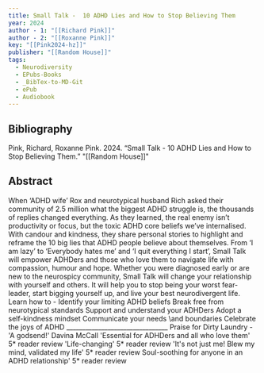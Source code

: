 ```yaml
---
title: Small Talk -  10 ADHD Lies and How to Stop Believing Them
year: 2024
author - 1: "[[Richard Pink]]"
author - 2: "[[Roxanne Pink]]"
key: "[[Pink2024-hz]]"
publisher: "[[Random House]]"
tags:
  - Neurodiversity
  - EPubs-Books
  - _BibTex-to-MD-Git
  - ePub
  - Audiobook
---
```


## Bibliography
Pink, Richard, Roxanne Pink. 2024. “Small Talk -  10 ADHD Lies and How to Stop Believing Them.” "[[Random House]]"

## Abstract
When ‘ADHD wife’ Rox and neurotypical husband Rich asked their community of 2.5 million what the biggest ADHD struggle is, the thousands of replies changed everything. As they learned, the real enemy isn’t productivity or focus, but the toxic ADHD core beliefs we’ve internalised. With candour and kindness, they share personal stories to highlight and reframe the 10 big lies that ADHD people believe about themselves. From ‘I am lazy’ to ‘Everybody hates me’ and ‘I quit everything I start’, Small Talk will empower ADHDers and those who love them to navigate life with compassion, humour and hope. Whether you were diagnosed early or are new to the neurospicy community, Small Talk will change your relationship with yourself and others. It will help you to stop being your worst fear-leader, start bigging yourself up, and live your best neurodivergent life. Learn how to -  Identify your limiting ADHD beliefs Break free from neurotypical standards Support and understand your ADHDers Adopt a self-kindness mindset Communicate your needs \and boundaries Celebrate the joys of ADHD \_\_\_\_\_\_\_\_\_\_\_\_\_\_\_\_\_\_\_\_\_\_\_\_\_\_\_\_\_\_\_\_ Praise for Dirty Laundry -  'A godsend!' Davina McCall 'Essential for ADHDers and all who love them' 5* reader review 'Life-changing' 5* reader review 'It's not just me! Blew my mind, validated my life' 5* reader review Soul-soothing for anyone in an ADHD relationship' 5* reader review